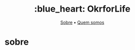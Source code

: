 <h1 align="center">:blue_heart: OkrforLife</h1>

<p align="center">
  <a href="sobre">Sobre</a> •
  <a href="quem-somos">Quem somos</a>
</p>

# sobre
<p></p>
